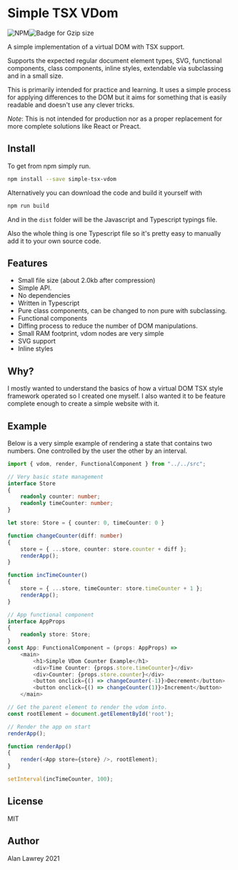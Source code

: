# Simple TSX VDom
![NPM](https://badgen.net/npm/v/simple-tsx-vdom)![Badge for Gzip size](https://badgen.net/bundlephobia/minzip/simple-tsx-vdom)

A simple implementation of a virtual DOM with TSX support.

Supports the expected regular document element types, SVG, functional components, class components, inline styles, extendable via subclassing and in a small size.

This is primarily intended for practice and learning. It uses a simple process for applying differences to the DOM but it aims for something that is easily readable and doesn't use any clever tricks.

*Note*: This is not intended for production nor as a proper replacement for more complete solutions like React or Preact.

## Install
To get from npm simply run.
```sh
npm install --save simple-tsx-vdom
```

Alternatively you can download the code and build it yourself with
```sh
npm run build
```
And in the `dist` folder will be the Javascript and Typescript typings file.

Also the whole thing is one Typescript file so it's pretty easy to manually add it to your own source code.

## Features
- Small file size (about 2.0kb after compression)
- Simple API.
- No dependencies
- Written in Typescript
- Pure class components, can be changed to non pure with subclassing.
- Functional components
- Diffing process to reduce the number of DOM manipulations.
- Small RAM footprint, vdom nodes are very simple
- SVG support
- Inline styles

## Why?
I mostly wanted to understand the basics of how a virtual DOM TSX style framework operated so I created one myself. I also wanted it to be feature complete enough to create a simple website with it.

## Example
Below is a very simple example of rendering a state that contains two numbers. One controlled by the user the other by an interval.

```typescript
import { vdom, render, FunctionalComponent } from "../../src";

// Very basic state management
interface Store
{
    readonly counter: number;
    readonly timeCounter: number;
}

let store: Store = { counter: 0, timeCounter: 0 }

function changeCounter(diff: number)
{
    store = { ...store, counter: store.counter + diff };
    renderApp();
}

function incTimeCounter()
{
    store = { ...store, timeCounter: store.timeCounter + 1 };
    renderApp();
}

// App functional component
interface AppProps
{
    readonly store: Store;
}
const App: FunctionalComponent = (props: AppProps) =>
    <main>
        <h1>Simple VDom Counter Example</h1>
        <div>Time Counter: {props.store.timeCounter}</div>
        <div>Counter: {props.store.counter}</div>
        <button onclick={() => changeCounter(-1)}>Decrement</button>
        <button onclick={() => changeCounter(1)}>Increment</button>
    </main>

// Get the parent element to render the vdom into.
const rootElement = document.getElementById('root');

// Render the app on start
renderApp();

function renderApp()
{
    render(<App store={store} />, rootElement);
}

setInterval(incTimeCounter, 100);
```

## License
MIT

## Author
Alan Lawrey 2021